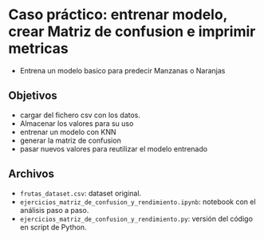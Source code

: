 # Caso práctico: entrenar modelo, crear Matriz de confusion e imprimir metricas

- Entrena un modelo basico para predecir Manzanas o Naranjas

## Objetivos
- cargar del fichero csv con los datos.
- Almacenar los valores para su uso
- entrenar un modelo con KNN
- generar la matriz de confusion
- pasar nuevos valores para reutilizar el modelo entrenado

## Archivos
- `frutas_dataset.csv`: dataset original.
- `ejercicios_matriz_de_confusion_y_rendimiento.ipynb`: notebook con el análisis paso a paso.
- `ejercicios_matriz_de_confusion_y_rendimiento.py`: versión del código en script de Python.